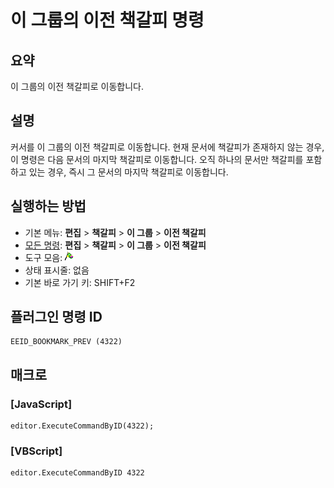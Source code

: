 # 이 그룹의 이전 책갈피 명령

## 요약

이 그룹의 이전 책갈피로 이동합니다.

## 설명

커서를 이 그룹의 이전 책갈피로 이동합니다.
현재 문서에 책갈피가 존재하지 않는 경우, 이 명령은 다음 문서의 마지막 책갈피로 이동합니다.
오직 하나의 문서만 책갈피를 포함하고 있는 경우, 즉시 그 문서의 마지막 책갈피로 이동합니다.

## 실행하는 방법

- 기본 메뉴: **편집** \> **책갈피** \> **이 그룹** \> **이전 책갈피**
- [모든 명령](../tools/all_commands): **편집** \> **책갈피** \> **이 그룹** \> **이전 책갈피**
- 도구 모음: ![](../../images/bookmarkprev.png)
- 상태 표시줄: 없음
- 기본 바로 가기 키: SHIFT+F2

## 플러그인 명령 ID

```
EEID_BOOKMARK_PREV (4322)
```

## 매크로

### \[JavaScript\]

```
editor.ExecuteCommandByID(4322);
```

### \[VBScript\]

```
editor.ExecuteCommandByID 4322
```
